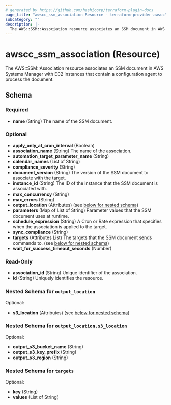 ```yaml
---
# generated by https://github.com/hashicorp/terraform-plugin-docs
page_title: "awscc_ssm_association Resource - terraform-provider-awscc"
subcategory: ""
description: |-
  The AWS::SSM::Association resource associates an SSM document in AWS Systems Manager with EC2 instances that contain a configuration agent to process the document.
---
```


# awscc_ssm_association (Resource)

The AWS::SSM::Association resource associates an SSM document in AWS Systems Manager with EC2 instances that contain a configuration agent to process the document.



<!-- schema generated by tfplugindocs -->
## Schema

### Required

- **name** (String) The name of the SSM document.

### Optional

- **apply_only_at_cron_interval** (Boolean)
- **association_name** (String) The name of the association.
- **automation_target_parameter_name** (String)
- **calendar_names** (List of String)
- **compliance_severity** (String)
- **document_version** (String) The version of the SSM document to associate with the target.
- **instance_id** (String) The ID of the instance that the SSM document is associated with.
- **max_concurrency** (String)
- **max_errors** (String)
- **output_location** (Attributes) (see [below for nested schema](#nestedatt--output_location))
- **parameters** (Map of List of String) Parameter values that the SSM document uses at runtime.
- **schedule_expression** (String) A Cron or Rate expression that specifies when the association is applied to the target.
- **sync_compliance** (String)
- **targets** (Attributes List) The targets that the SSM document sends commands to. (see [below for nested schema](#nestedatt--targets))
- **wait_for_success_timeout_seconds** (Number)

### Read-Only

- **association_id** (String) Unique identifier of the association.
- **id** (String) Uniquely identifies the resource.

<a id="nestedatt--output_location"></a>
### Nested Schema for `output_location`

Optional:

- **s3_location** (Attributes) (see [below for nested schema](#nestedatt--output_location--s3_location))

<a id="nestedatt--output_location--s3_location"></a>
### Nested Schema for `output_location.s3_location`

Optional:

- **output_s3_bucket_name** (String)
- **output_s3_key_prefix** (String)
- **output_s3_region** (String)



<a id="nestedatt--targets"></a>
### Nested Schema for `targets`

Optional:

- **key** (String)
- **values** (List of String)


